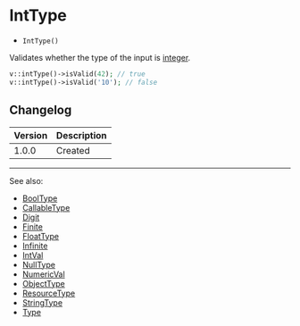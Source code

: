# IntType

- `IntType()`

Validates whether the type of the input is [integer](http://php.net/types.integer).

```php
v::intType()->isValid(42); // true
v::intType()->isValid('10'); // false
```

## Changelog

Version | Description
--------|-------------
  1.0.0 | Created

***
See also:

- [BoolType](BoolType.md)
- [CallableType](CallableType.md)
- [Digit](Digit.md)
- [Finite](Finite.md)
- [FloatType](FloatType.md)
- [Infinite](Infinite.md)
- [IntVal](IntVal.md)
- [NullType](NullType.md)
- [NumericVal](NumericVal.md)
- [ObjectType](ObjectType.md)
- [ResourceType](ResourceType.md)
- [StringType](StringType.md)
- [Type](Type.md)
